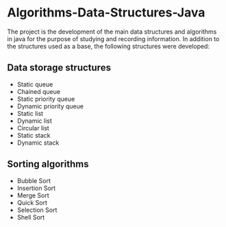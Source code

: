 # Algorithms-Data-Structures-Java

The project is the development of the main data structures and algorithms in java for the purpose of studying and recording information.
In addition to the structures used as a base, the following structures were developed:

## Data storage structures

* Static queue
* Chained queue
* Static priority queue
* Dynamic priority queue
* Static list
* Dynamic list
* Circular list
* Static stack
* Dynamic stack

## Sorting algorithms

* Bubble Sort
* Insertion Sort
* Merge Sort
* Quick Sort
* Selection Sort
* Shell Sort

